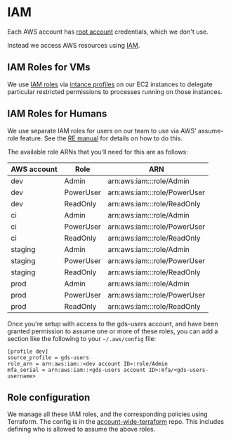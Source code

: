 # IAM

Each AWS account has [root account](http://docs.aws.amazon.com/general/latest/gr/root-vs-iam.html) credentials, which we don't use.

Instead we access AWS resources using [IAM](http://docs.aws.amazon.com/IAM/latest/UserGuide/introduction.html).

## IAM Roles for VMs

We use [IAM roles](http://docs.aws.amazon.com/IAM/latest/UserGuide/id_roles.html) via [intance profiles](http://docs.aws.amazon.com/IAM/latest/UserGuide/id_roles_use_switch-role-ec2_instance-profiles.html) on our EC2 instances to delegate particular restricted permissions to processes running on those instances.

## IAM Roles for Humans

We use separate IAM roles for users on our team to use via AWS' assume-role feature. See the [RE manual](https://reliability-engineering.cloudapps.digital/iaas.html#access-aws-accounts) for details on how to do this.

The available role ARNs that you'll need for this are as follows:

| AWS account | Role | ARN |
|---|---|---|
| dev | Admin | arn:aws:iam::<dev account ID>:role/Admin |
| dev | PowerUser | arn:aws:iam::<dev account ID>:role/PowerUser |
| dev | ReadOnly | arn:aws:iam::<dev account ID>:role/ReadOnly |
| ci | Admin | arn:aws:iam::<ci account ID>:role/Admin |
| ci | PowerUser | arn:aws:iam::<ci account ID>:role/PowerUser |
| ci | ReadOnly | arn:aws:iam::<ci account ID>:role/ReadOnly |
| staging | Admin | arn:aws:iam::<staging account ID>:role/Admin |
| staging | PowerUser | arn:aws:iam::<staging account ID>:role/PowerUser |
| staging | ReadOnly | arn:aws:iam::<staging account ID>:role/ReadOnly |
| prod | Admin | arn:aws:iam::<prod account ID>:role/Admin |
| prod | PowerUser | arn:aws:iam::<prod account ID>:role/PowerUser |
| prod | ReadOnly | arn:aws:iam::<prod account ID>:role/ReadOnly |

Once you're setup with access to the gds-users account, and have been granted permission to assume one or more of these roles, you can add a section like the following to your `~/.aws/config` file:

```
[profile dev]
source_profile = gds-users
role_arn = arn:aws:iam::<dev account ID>:role/Admin
mfa_serial = arn:aws:iam::<gds-users account ID>:mfa/<gds-users-username>
```

## Role configuration

We manage all these IAM roles, and the corresponding policies using Terraform. The config is in the [account-wide-terraform](https://github.com/alphagov/paas-aws-account-wide-terraform) repo. This includes defining who is allowed to assume the above roles.
